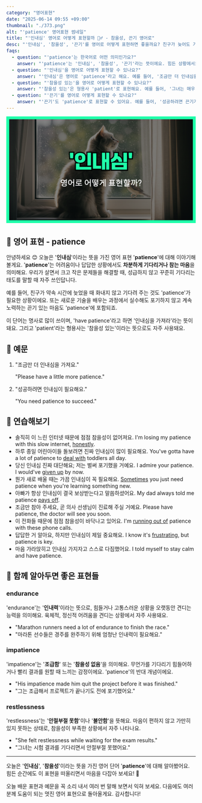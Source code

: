 ```yaml
---
category: "영어표현"
date: "2025-06-14 09:55 +09:00"
thumbnail: "./373.png"
alt: "'patience' 영어표현 썸네일"
title: "'인내심' 영어로 어떻게 표현할까 🧘‍♂️ - 참을성, 끈기 영어로"
desc: "'인내심', '참을성', '끈기'를 영어로 어떻게 표현하면 좋을까요? 친구가 늦어도 기다려 주는 상황이나, 어려운 일을 꾸준히 해내는 모습을 영어로 표현하는 법을 배워봅시다. 다양한 예문을 통해서 연습하고 본인의 표현으로 만들어 보세요."
faqs:
  - question: "'patience'는 한국어로 어떤 의미인가요?"
    answer: "'patience'는 '인내심', '참을성', '끈기'라는 뜻이에요. 힘든 상황에서도 차분하게 기다리거나 계속 노력하는 마음을 뜻해요."
  - question: "'인내심'을 영어로 어떻게 표현할 수 있나요?"
    answer: "'인내심'은 영어로 'patience'라고 해요. 예를 들어, '조금만 더 인내심을 가져요'는 'Please have a little more patience'로 표현해요."
  - question: "'참을성 있는'을 영어로 어떻게 표현할 수 있나요?"
    answer: "'참을성 있는'은 형용사 'patient'로 표현해요. 예를 들어, '그녀는 매우 참을성 있는 사람이다'는 'She is a very patient person'이라고 해요."
  - question: "'끈기'를 영어로 어떻게 표현할 수 있나요?"
    answer: "'끈기'도 'patience'로 표현할 수 있어요. 예를 들어, '성공하려면 끈기가 필요해요'는 'You need patience to succeed'라고 해요."
---
```


!['patience' 영어표현](./373.png)

## 🌟 영어 표현 - patience

안녕하세요 😊 오늘은 '**인내심**'이라는 뜻을 가진 영어 표현 '**patience**'에 대해 이야기해볼게요. '**patience**'는 어려움이나 답답한 상황에서도 **차분하게 기다리거나 참는 마음**을 의미해요. 우리가 살면서 크고 작은 문제들을 해결할 때, 성급하지 않고 꾸준히 기다리는 태도를 말할 때 자주 쓰인답니다.

예를 들어, 친구가 약속 시간에 늦었을 때 화내지 않고 기다려 주는 것도 'patience'가 필요한 상황이에요. 또는 새로운 기술을 배우는 과정에서 실수해도 포기하지 않고 계속 노력하는 끈기 있는 마음도 'patience'에 포함되죠.

이 단어는 명사로 많이 쓰이며, 'have patience'라고 하면 '인내심을 가져라'라는 뜻이 돼요. 그리고 'patient'라는 형용사는 '참을성 있는'이라는 뜻으로도 자주 사용돼요.

## 📖 예문

1. "조금만 더 인내심을 가져요."

   "Please have a little more patience."

2. "성공하려면 인내심이 필요해요."

   "You need patience to succeed."

## 💬 연습해보기

<ul data-interactive-list>

  <li data-interactive-item>
    <span data-toggler>솔직히 이 느린 인터넷 때문에 점점 참을성이 없어져요.</span>
    <span data-answer>I'm losing my patience with this slow internet, <a href="/blog/in-english/336.honestly/">honestly</a>.</span>
  </li>

  <li data-interactive-item>
    <span data-toggler>하루 종일 어린아이들 돌보려면 진짜 인내심이 많이 필요해요.</span>
    <span data-answer>You've gotta have a lot of patience to <a href="/blog/in-english/157.deal-with/">deal with</a> toddlers all day.</span>
  </li>

  <li data-interactive-item>
    <span data-toggler>당신 인내심 진짜 대단해요; 저는 벌써 포기했을 거예요.</span>
    <span data-answer>I admire your patience. I would've <a href="/blog/vocab-1/046.give-up/">given up</a> by now.</span>
  </li>

  <li data-interactive-item>
    <span data-toggler>뭔가 새로 배울 때는 가끔 인내심이 꼭 필요해요.</span>
    <span data-answer><a href="/blog/in-english/270.sometimes/">Sometimes</a> you just need patience when you're learning something new.</span>
  </li>

  <li data-interactive-item>
    <span data-toggler>아빠가 항상 인내심이 결국 보상받는다고 말씀하셨어요.</span>
    <span data-answer>My dad always told me patience <a href="/blog/in-english/199.pay-off/">pays off</a>.</span>
  </li>

  <li data-interactive-item>
    <span data-toggler>조금만 참아 주세요, 곧 의사 선생님이 진료해 주실 거예요.</span>
    <span data-answer>Please have patience, the doctor will see you soon.</span>
  </li>

  <li data-interactive-item>
    <span data-toggler>이 전화들 때문에 점점 참을성이 바닥나고 있어요.</span>
    <span data-answer>I'm <a href="/blog/in-english/340.run-out-of/">running out of</a> patience with these phone calls.</span>
  </li>

  <li data-interactive-item>
    <span data-toggler>답답한 거 알아요, 하지만 인내심이 제일 중요해요.</span>
    <span data-answer>I know it's <a href="/blog/in-english/378.frustrating/">frustrating</a>, but patience is key.</span>
  </li>

  <li data-interactive-item>
    <span data-toggler>마음 가라앉히고 인내심 가지자고 스스로 다짐했어요.</span>
    <span data-answer>I told myself to stay calm and have patience.</span>
  </li>

</ul>

## 🤝 함께 알아두면 좋은 표현들

### endurance

'endurance'는 '**인내력**'이라는 뜻으로, 힘들거나 고통스러운 상황을 오랫동안 견디는 능력을 의미해요. 육체적, 정신적 어려움을 견디는 상황에서 자주 사용돼요.

- "Marathon runners need a lot of endurance to finish the race."
- "마라톤 선수들은 경주를 완주하기 위해 엄청난 인내력이 필요해요."

### impatience

'impatience'는 '**조급함**' 또는 '**참을성 없음**'을 의미해요. 무언가를 기다리기 힘들어하거나 빨리 결과를 원할 때 느끼는 감정이에요. 'patience'의 반대 개념이에요.

- "His impatience made him quit the project before it was finished."
- "그는 조급해서 프로젝트가 끝나기도 전에 포기했어요."

### restlessness

'restlessness'는 '**안절부절 못함**'이나 '**불안함**'을 뜻해요. 마음이 편하지 않고 가만히 있지 못하는 상태로, 참을성이 부족한 상황에서 자주 나타나요.

- "She felt restlessness while waiting for the exam results."
- "그녀는 시험 결과를 기다리면서 안절부절 못했어요."

---

오늘은 '**인내심**', '**참을성**'이라는 뜻을 가진 영어 단어 '**patience**'에 대해 알아봤어요. 힘든 순간에도 이 표현을 떠올리면서 마음을 다잡아 보세요! 💪

오늘 배운 표현과 예문을 꼭 소리 내서 여러 번 말해 보면서 익혀 보세요. 다음에도 여러분께 도움이 되는 멋진 영어 표현으로 돌아올게요. 감사합니다!

